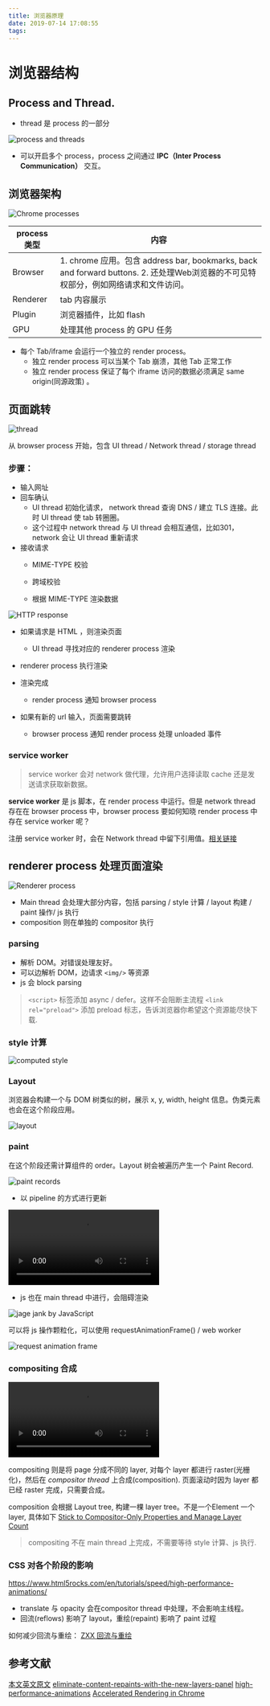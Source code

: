 ```yaml
---
title: 浏览器原理
date: 2019-07-14 17:08:55
tags:
---
```

# 浏览器结构
<!-- more -->
## Process and Thread.

* thread 是 process 的一部分

![process and threads](https://developers.google.com/web/updates/images/inside-browser/part1/process-thread.png)

* 可以开启多个 process，process 之间通过  **IPC（Inter Process Communication）**  交互。

## 浏览器架构

![Chrome processes](https://developers.google.com/web/updates/images/inside-browser/part1/browserui.png)

| process 类型 | 内容                                       |
| ---------- | ---------------------------------------- |
| Browser    | 1. chrome 应用。包含 address bar, bookmarks, back and forward buttons. 2. 还处理Web浏览器的不可见特权部分，例如网络请求和文件访问。 |
| Renderer   | tab 内容展示                                 |
| Plugin     | 浏览器插件，比如 flash                           |
| GPU        | 处理其他 process 的 GPU 任务                    |

* 每个 Tab/iframe 会运行一个独立的 render process。
  * 独立 render process 可以当某个 Tab 崩溃，其他 Tab 正常工作
  * 独立 render process 保证了每个 iframe 访问的数据必须满足 same origin(同源政策) 。



## 页面跳转
![thread](https://developers.google.com/web/updates/images/inside-browser/part2/browserprocesses.png)

从 browser process 开始，包含 UI thread / Network thread / storage thread


### 步骤：

* 输入网址
* 回车确认
   * UI thread 初始化请求， network thread 查询 DNS / 建立 TLS 连接。此时 UI thread 使 tab 转圈圈。
   * 这个过程中 network thread 与 UI thread 会相互通信，比如301，network 会让 UI thread 重新请求
* 接收请求
  * MIME-TYPE 校验
  
  * 跨域校验
  
  * 根据 MIME-TYPE 渲染数据
  
    

![HTTP response](https://developers.google.com/web/updates/images/inside-browser/part2/response.png)

* 如果请求是 HTML ，则渲染页面
  
  * UI thread 寻找对应的 renderer process 渲染
* renderer process 执行渲染
* 渲染完成
  
  * render process 通知 browser process 
* 如果有新的 url 输入，页面需要跳转
  
  * browser process 通知 render process 处理 unloaded 事件
  
### service worker

> service worker 会对 network 做代理，允许用户选择读取 cache 还是发送请求获取新数据。



**service worker** 是 js 脚本，在 render process 中运行。但是 network thread 存在在 browser process 中，browser process 要如何知晓 render process 中存在 service worker 呢？

注册 service worker 时，会在 Network thread 中留下引用值。[相关链接](https://developers.google.com/web/fundamentals/primers/service-workers/lifecycle)





## renderer process 处理页面渲染

![Renderer process](https://developers.google.com/web/updates/images/inside-browser/part3/renderer.png)

* Main thread 会处理大部分内容，包括 parsing / style 计算 / layout 构建 / paint 操作/ js 执行
* composition 则在单独的 compositor 执行

### parsing
* 解析 DOM。对错误处理友好。
* 可以边解析 DOM，边请求 `<img/>` 等资源
* js 会 block parsing

> `<script>` 标签添加 async / defer。这样不会阻断主流程
> `<link rel="preload">` 添加 preload 标志，告诉浏览器你希望这个资源能尽快下载.

### style 计算

![computed style](https://developers.google.com/web/updates/images/inside-browser/part3/computedstyle.png)

### Layout

浏览器会构建一个与 DOM 树类似的树，展示 x, y, width, height 信息。伪类元素也会在这个阶段应用。

![layout](https://developers.google.com/web/updates/images/inside-browser/part3/layout.png)



### paint
在这个阶段还需计算组件的 order。Layout 树会被遍历产生一个 Paint Record.

![paint records](https://developers.google.com/web/updates/images/inside-browser/part3/paint.png)


* 以 pipeline 的方式进行更新

![image-20190422224904804](https://developers.google.com/web/updates/images/inside-browser/part3/trees.mp4)


* js 也在 main thread 中进行，会阻碍渲染

![jage jank by JavaScript](https://developers.google.com/web/updates/images/inside-browser/part3/pagejank2.png)

可以将 js 操作颗粒化，可以使用 requestAnimationFrame() / web worker

![request animation frame](https://developers.google.com/web/updates/images/inside-browser/part3/raf.png)

### compositing 合成

![Apr-25-2019 23-01-04](https://developers.google.com/web/updates/images/inside-browser/part3/composit.mp4)



compositing 则是将 page 分成不同的 layer, 对每个 layer 都进行 raster(光栅化)，然后在  *compositor thread* 上合成(composition).
页面滚动时因为 layer 都已经 raster 完成，只需要合成。

composition 会根据 Layout tree, 构建一棵 layer tree。不是一个Element 一个layer, 具体如下 [Stick to Compositor-Only Properties and Manage Layer Count](https://developers.google.com/web/fundamentals/performance/rendering/stick-to-compositor-only-properties-and-manage-layer-count)

> compositing 不在 main thread 上完成，不需要等待  style 计算、js 执行.

### CSS 对各个阶段的影响
https://www.html5rocks.com/en/tutorials/speed/high-performance-animations/

* translate 与 opacity 会在compositor thread 中处理，不会影响主线程。
* 回流(reflows) 影响了 layout，重绘(repaint) 影响了 paint 过程

如何减少回流与重绘：
[ZXX 回流与重绘](https://www.zhangxinxu.com/wordpress/2010/01/%E5%9B%9E%E6%B5%81%E4%B8%8E%E9%87%8D%E7%BB%98%EF%BC%9Acss%E6%80%A7%E8%83%BD%E8%AE%A9javascript%E5%8F%98%E6%85%A2%EF%BC%9F/)



## 参考文献

[本文英文原文](https://developers.google.com/web/updates/2018/09/inside-browser-part1)
[eliminate-content-repaints-with-the-new-layers-panel](https://blog.logrocket.com/eliminate-content-repaints-with-the-new-layers-panel-in-chrome-e2c306d4d752)
[high-performance-animations](https://www.html5rocks.com/en/tutorials/speed/high-performance-animations/)
[Accelerated Rendering in Chrome](https://www.html5rocks.com/zh/tutorials/speed/layers/)
